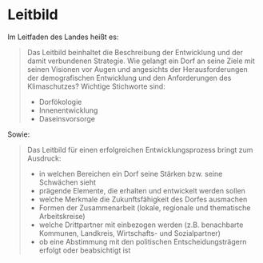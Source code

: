 # Leitbild

Im Leitfaden des Landes heißt es:

> Das Leitbild beinhaltet die Beschreibung der Entwicklung und der damit verbundenen Strategie.
> Wie gelangt ein Dorf an seine Ziele mit seinen Visionen vor Augen und angesichts der Herausforderungen der demografischen Entwicklung und den Anforderungen des Klimaschutzes?
> Wichtige Stichworte sind:
>
> - Dorfökologie
> - Innenentwicklung
> - Daseinsvorsorge

Sowie:

> Das Leitbild für einen erfolgreichen Entwicklungsprozess bringt zum Ausdruck:
>
> - in welchen Bereichen ein Dorf seine Stärken bzw. seine Schwächen sieht
> - prägende Elemente, die erhalten und entwickelt werden sollen
> - welche Merkmale die Zukunftsfähigkeit des Dorfes ausmachen
> - Formen der Zusammenarbeit (lokale, regionale und thematische Arbeitskreise)
> - welche Drittpartner mit einbezogen werden (z.B. benachbarte Kommunen, Landkreis,
>   Wirtschafts- und Sozialpartner)
> - ob eine Abstimmung mit den politischen Entscheidungsträgern erfolgt oder beabsichtigt ist
